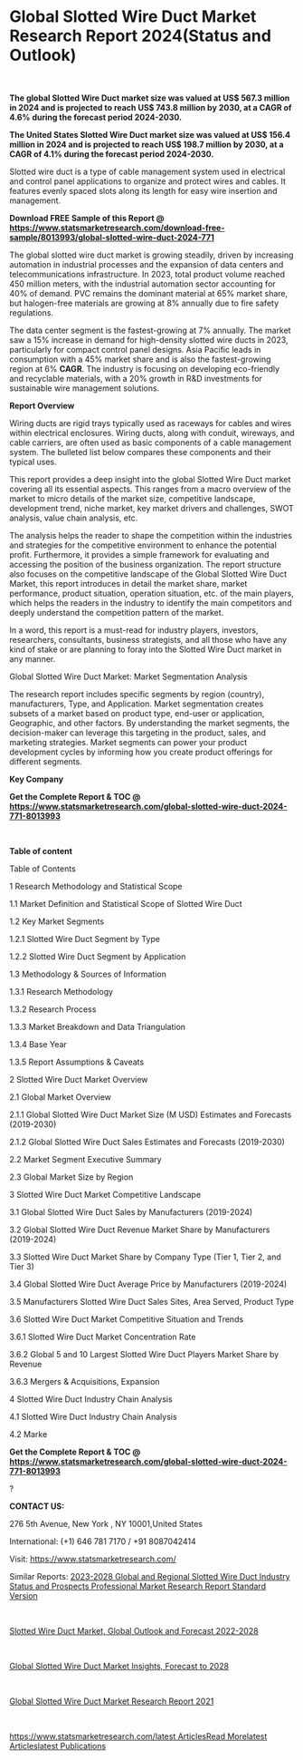<h1>Global Slotted Wire Duct Market Research Report 2024(Status and Outlook)</h1><br/><p><strong>The global Slotted Wire Duct market size was valued at US$ 567.3 million in 2024 and is projected to reach US$ 743.8 million by 2030, at a <strong>CAGR</strong> of 4.6% during the forecast period 2024-2030.</strong></p>
 
 
 
 <p><strong>The United States Slotted Wire Duct market size was valued at US$ 156.4 million in 2024 and is projected to reach US$ 198.7 million by 2030, at a <strong>CAGR</strong> of 4.1% during the forecast period 2024-2030.</strong></p>
 
 
 
 <p>Slotted wire duct is a type of cable management system used in electrical and control panel applications to organize and protect wires and cables. It features evenly spaced slots along its length for easy wire insertion and management.</p>
 
 
 
 <p><strong>Download FREE Sample of this Report @ <a href="https://www.statsmarketresearch.com/download-free-sample/8013993/global-slotted-wire-duct-2024-771">https://www.statsmarketresearch.com/download-free-sample/8013993/global-slotted-wire-duct-2024-771</a></strong></p>
 
 
 
 <p>The global slotted wire duct market is growing steadily, driven by increasing automation in industrial processes and the expansion of data centers and telecommunications infrastructure. In 2023, total product volume reached 450 million meters, with the industrial automation sector accounting for 40% of demand. PVC remains the dominant material at 65% market share, but halogen-free materials are growing at 8% annually due to fire safety regulations.</p>
 
 
 
 <p>The data center segment is the fastest-growing at 7% annually. The market saw a 15% increase in demand for high-density slotted wire ducts in 2023, particularly for compact control panel designs. Asia Pacific leads in consumption with a 45% market share and is also the fastest-growing region at 6% <strong>CAGR</strong>. The industry is focusing on developing eco-friendly and recyclable materials, with a 20% growth in R&D investments for sustainable wire management solutions.</p>
 
 
 
 <p><strong>Report Overview</strong></p>
 
 
 
 <p>Wiring ducts are rigid trays typically used as raceways for cables and wires within electrical enclosures. Wiring ducts, along with conduit, wireways, and cable carriers, are often used as basic components of a cable management system. The bulleted list below compares these components and their typical uses.</p>
 
 
 
 <p>This report provides a deep insight into the global Slotted Wire Duct market covering all its essential aspects. This ranges from a macro overview of the market to micro details of the market size, competitive landscape, development trend, niche market, key market drivers and challenges, SWOT analysis, value chain analysis, etc.</p>
 
 
 
 <p>The analysis helps the reader to shape the competition within the industries and strategies for the competitive environment to enhance the potential profit. Furthermore, it provides a simple framework for evaluating and accessing the position of the business organization. The report structure also focuses on the competitive landscape of the Global Slotted Wire Duct Market, this report introduces in detail the market share, market performance, product situation, operation situation, etc. of the main players, which helps the readers in the industry to identify the main competitors and deeply understand the competition pattern of the market.</p>
 
 
 
 <p>In a word, this report is a must-read for industry players, investors, researchers, consultants, business strategists, and all those who have any kind of stake or are planning to foray into the Slotted Wire Duct market in any manner.</p>
 
 
 
 <p>Global Slotted Wire Duct Market: Market Segmentation Analysis</p>
 
 
 
 <p>The research report includes specific segments by region (country), manufacturers, Type, and Application. Market segmentation creates subsets of a market based on product type, end-user or application, Geographic, and other factors. By understanding the market segments, the decision-maker can leverage this targeting in the product, sales, and marketing strategies. Market segments can power your product development cycles by informing how you create product offerings for different segments.</p>
 
 
 
 <p><strong>Key Company</strong></p>
 
 
 
 <div><b>Get the Complete Report & TOC @ <a href="https://www.statsmarketresearch.com/global-slotted-wire-duct-2024-771-8013993">https://www.statsmarketresearch.com/global-slotted-wire-duct-2024-771-8013993</a></b></div>
 
 
 
 <p><br />
 
 <b>Table of content</b></p>
 
 
 
 <p>Table of Contents<br />
 
 1 Research Methodology and Statistical Scope<br />
 
 1.1 Market Definition and Statistical Scope of Slotted Wire Duct<br />
 
 1.2 Key Market Segments<br />
 
 1.2.1 Slotted Wire Duct Segment by Type<br />
 
 1.2.2 Slotted Wire Duct Segment by Application<br />
 
 1.3 Methodology & Sources of Information<br />
 
 1.3.1 Research Methodology<br />
 
 1.3.2 Research Process<br />
 
 1.3.3 Market Breakdown and Data Triangulation<br />
 
 1.3.4 Base Year<br />
 
 1.3.5 Report Assumptions & Caveats<br />
 
 2 Slotted Wire Duct Market Overview<br />
 
 2.1 Global Market Overview<br />
 
 2.1.1 Global Slotted Wire Duct Market Size (M USD) Estimates and Forecasts (2019-2030)<br />
 
 2.1.2 Global Slotted Wire Duct Sales Estimates and Forecasts (2019-2030)<br />
 
 2.2 Market Segment Executive Summary<br />
 
 2.3 Global Market Size by Region<br />
 
 3 Slotted Wire Duct Market Competitive Landscape<br />
 
 3.1 Global Slotted Wire Duct Sales by Manufacturers (2019-2024)<br />
 
 3.2 Global Slotted Wire Duct Revenue Market Share by Manufacturers (2019-2024)<br />
 
 3.3 Slotted Wire Duct Market Share by Company Type (Tier 1, Tier 2, and Tier 3)<br />
 
 3.4 Global Slotted Wire Duct Average Price by Manufacturers (2019-2024)<br />
 
 3.5 Manufacturers Slotted Wire Duct Sales Sites, Area Served, Product Type<br />
 
 3.6 Slotted Wire Duct Market Competitive Situation and Trends<br />
 
 3.6.1 Slotted Wire Duct Market Concentration Rate<br />
 
 3.6.2 Global 5 and 10 Largest Slotted Wire Duct Players Market Share by Revenue<br />
 
 3.6.3 Mergers & Acquisitions, Expansion<br />
 
 4 Slotted Wire Duct Industry Chain Analysis<br />
 
 4.1 Slotted Wire Duct Industry Chain Analysis<br />
 
 4.2 Marke</p>
 
 
 
 <div><b>Get the Complete Report & TOC @ <a href="https://www.statsmarketresearch.com/global-slotted-wire-duct-2024-771-8013993">https://www.statsmarketresearch.com/global-slotted-wire-duct-2024-771-8013993</a></b></div>
 
 
 
 <p>? </p>
 
 
 
 <p><b>CONTACT US:</b><br />
 
 276 5th Avenue, New York , NY 10001,United States<br />
 
 International: (+1) 646 781 7170 / +91 8087042414<br />
 
 Visit: <a href="https://www.statsmarketresearch.com/">https://www.statsmarketresearch.com/</a><br />
 
 Similar Reports: <a href="https://www.statsmarketresearch.com/global-slotted-wire-duct-2024-771-8013993">2023-2028 Global and Regional Slotted Wire Duct Industry Status and Prospects Professional Market Research Report Standard Version</a><br />
 
 <br />
 
 <a href="https://www.statsmarketresearch.com/global-slotted-wire-duct-2024-771-8013993">Slotted Wire Duct Market, Global Outlook and Forecast 2022-2028</a><br />
 
 <br />
 
 <a href="https://www.statsmarketresearch.com/global-slotted-wire-duct-2024-771-8013993">Global Slotted Wire Duct Market Insights, Forecast to 2028</a><br />
 
 <br />
 
 <a href="https://www.statsmarketresearch.com/global-slotted-wire-duct-2024-771-8013993">Global Slotted Wire Duct Market Research Report 2021</a><br />
 
 <br />
 
 <a href="https://gyeongbokgung.com">https://www.statsmarketresearch.com/</a><a href="https://hallyeomaritime.com">latest Articles</a><a href="https://jingwansa.com">Read More</a><a href="https://nguoiviet.jp/">latest Articles</a><a href="https://www.intelmarketresearch.com/">latest Publications</a></p>